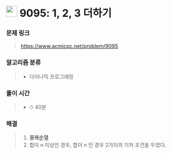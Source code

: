 # <img src="https://static.solved.ac/tier_small/8.svg" width=30> 9095: 1, 2, 3 더하기

### 문제 링크

> https://www.acmicpc.net/problem/9095

### 알고리즘 분류
>- 다이나믹 프로그래밍

### 풀이 시간

> - ⏱ 40분

### 해결

> 1. **중복순열**
> 2. 합이 n 이상인 경우, 합이 n 인 경우 2가지의 기저 조건을 두었다.